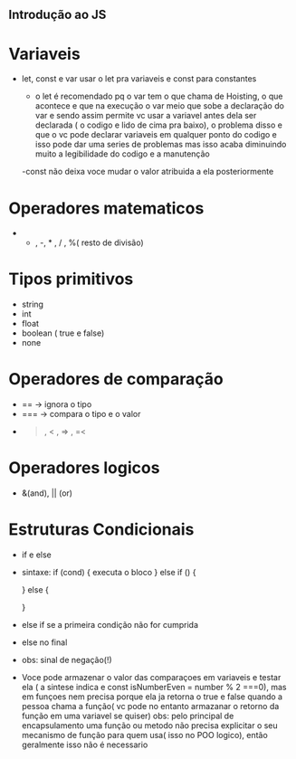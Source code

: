 ## Introdução ao JS

# Variaveis

- let, const e var
  usar o let pra variaveis e const para constantes

  - o let é recomendado pq o var tem o que chama de Hoisting, o que acontece e que na execução o var meio que sobe a declaração do var e sendo assim permite
    vc usar a variavel antes dela ser declarada ( o codigo e lido de cima pra baixo), o problema disso e que o vc pode declarar variaveis em qualquer ponto do codigo e isso pode dar uma series de problemas mas isso acaba diminuindo muito a legibilidade do codigo e a manutenção

  -const não deixa voce mudar o valor atribuida a ela posteriormente

# Operadores matematicos
  
  - + , -, * , / , %( resto de divisão)

# Tipos primitivos
  - string
  - int
  - float
  - boolean ( true e false)
  - none

# Operadores de comparação 

  - == -> ignora o tipo
  - === -> compara o tipo e o valor
  - > , < , => , =< 

# Operadores logicos
 - &(and), || (or)


# Estruturas Condicionais

  - if e else
  - sintaxe:
     if (cond) {
        executa o bloco
     } else if () {

     } else {

     }

  - else if se a primeira condição não for cumprida
  - else no final
  - obs: sinal de negação(!)
  - Voce pode armazenar o valor das comparaçoes em variaveis e testar ela (  a sintese indica e const isNumberEven = number % 2 ===0), mas em funçoes nem    precisa porque ela ja retorna o true e false quando a pessoa chama a função( vc pode no entanto armazanar o retorno da função em uma variavel se quiser)
    obs: pelo principal de encapsulamento uma função ou metodo não precisa explicitar o seu mecanismo de função para quem usa( isso no POO logico), então geralmente isso não é necessario